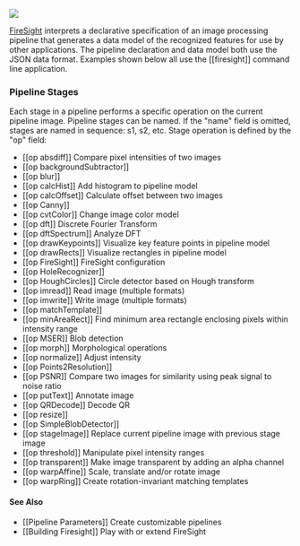 <a href="https://github.com/firepick1/FirePick/wiki/Status"><img src="https://github.com/firepick1/FirePick/wiki/prototype.png"></a>

[FireSight](https://github.com/firepick1/FireSight/blob/master/README.md) interprets a declarative specification of an image processing pipeline that generates a data model of the recognized features for use by other applications. The pipeline declaration and data model both use the JSON data format. Examples shown below all use the [[firesight]] command line application.

### Pipeline Stages 
Each stage in a pipeline performs a specific operation on the current pipeline image. Pipeline stages can be named. If the "name" field is omitted, stages are named in sequence: s1, s2, etc. Stage operation is defined by the "op" field:
* [[op absdiff]] Compare pixel intensities of two images 
* [[op backgroundSubtractor]]
* [[op blur]]
* [[op calcHist]] Add histogram to pipeline model
* [[op calcOffset]] Calculate offset between two images
* [[op Canny]]
* [[op cvtColor]] Change image color model
* [[op dft]] Discrete Fourier Transform
* [[op dftSpectrum]] Analyze DFT
* [[op drawKeypoints]] Visualize key feature points in pipeline model
* [[op drawRects]] Visualize rectangles in pipeline model 
* [[op FireSight]] FireSight configuration
* [[op HoleRecognizer]]
* [[op HoughCircles]] Circle detector based on Hough transform
* [[op imread]] Read image (multiple formats)
* [[op imwrite]] Write image (multiple formats)
* [[op matchTemplate]] 
* [[op minAreaRect]] Find minimum area rectangle enclosing pixels within intensity range
* [[op MSER]] Blob detection
* [[op morph]] Morphological operations
* [[op normalize]] Adjust intensity
* [[op Points2Resolution]]
* [[op PSNR]] Compare two images for similarity using peak signal to noise ratio 
* [[op putText]] Annotate image
* [[op QRDecode]] Decode QR
* [[op resize]]
* [[op SimpleBlobDetector]]
* [[op stageImage]] Replace current pipeline image with previous stage image
* [[op threshold]] Manipulate pixel intensity ranges
* [[op transparent]] Make image transparent by adding an alpha channel
* [[op warpAffine]] Scale, translate and/or rotate image
* [[op warpRing]] Create rotation-invariant matching templates

#### See Also
* [[Pipeline Parameters]] Create customizable pipelines
* [[Building Firesight]] Play with or extend FireSight
